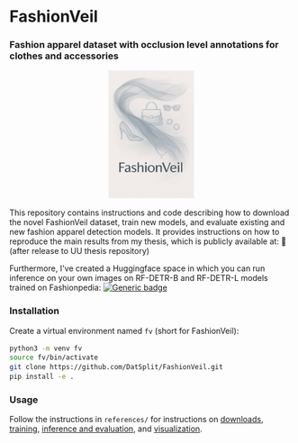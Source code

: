 # FashionVeil
### Fashion apparel dataset with occlusion level annotations for clothes and accessories

<p align="center">
  <img src="fashionveil_logo.png" alt="FashionVeil" width="30%">
</p>



This repository contains instructions and code describing how to download the novel FashionVeil dataset, train new models, and evaluate existing and new fashion apparel detection models. It provides instructions on how to reproduce the main results from my thesis, which is publicly available at: 📝 (after release to UU thesis repository)

Furthermore, I've created a Huggingface space in which you can run inference on your own images on RF-DETR-B and RF-DETR-L models trained on Fashionpedia: [![Generic badge][logo-hf_spaces]][fv-hf_spaces]
### Installation

Create a virtual environment named `fv` (short for FashionVeil):

```bash
python3 -m venv fv
source fv/bin/activate
git clone https://github.com/DatSplit/FashionVeil.git
pip install -e .
```

### Usage
Follow the instructions in `references/` for instructions on [downloads](references/01_dataset_downloads.md), [training](references/02_training.md), [inference and evaluation](references/03_inference_and_evaluation.md), and [visualization](references/04_visualization.md).







[logo-hf_spaces]: https://img.shields.io/badge/🤗-Demo-blue.svg?style=plastic
[fv-hf_spaces]: https://huggingface.co/spaces/DatSplit/FashionVeil
